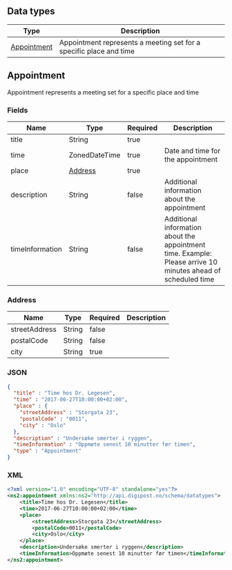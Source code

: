 ## Data types

|Type|Description|
|----|-----------|
|[Appointment](#appointment)|Appointment represents a meeting set for a specific place and time|

## Appointment

Appointment represents a meeting set for a specific place and time

### Fields

|Name|Type|Required|Description|
|----|----|--------|-----------|
|title|String|true||
|time|ZonedDateTime|true|Date and time for the appointment|
|place|[Address](#address)|true||
|description|String|false|Additional information about the appointment|
|timeInformation|String|false|Additional information about the appointment time. Example: Please arrive 10 minutes ahead of scheduled time|

### Address

|Name|Type|Required|Description|
|----|----|--------|-----------|
|streetAddress|String|false||
|postalCode|String|false||
|city|String|true||

### JSON

```json
{
  "title" : "Time hos Dr. Legesen",
  "time" : "2017-06-27T10:00:00+02:00",
  "place" : {
    "streetAddress" : "Storgata 23",
    "postalCode" : "0011",
    "city" : "Oslo"
  },
  "description" : "Undersøke smerter i ryggen",
  "timeInformation" : "Oppmøte senest 10 minutter før timen",
  "type" : "Appointment"
}
```

### XML

```xml
<?xml version="1.0" encoding="UTF-8" standalone="yes"?>
<ns2:appointment xmlns:ns2="http://api.digipost.no/schema/datatypes">
    <title>Time hos Dr. Legesen</title>
    <time>2017-06-27T10:00:00+02:00</time>
    <place>
        <streetAddress>Storgata 23</streetAddress>
        <postalCode>0011</postalCode>
        <city>Oslo</city>
    </place>
    <description>Undersøke smerter i ryggen</description>
    <timeInformation>Oppmøte senest 10 minutter før timen</timeInformation>
</ns2:appointment>
```
